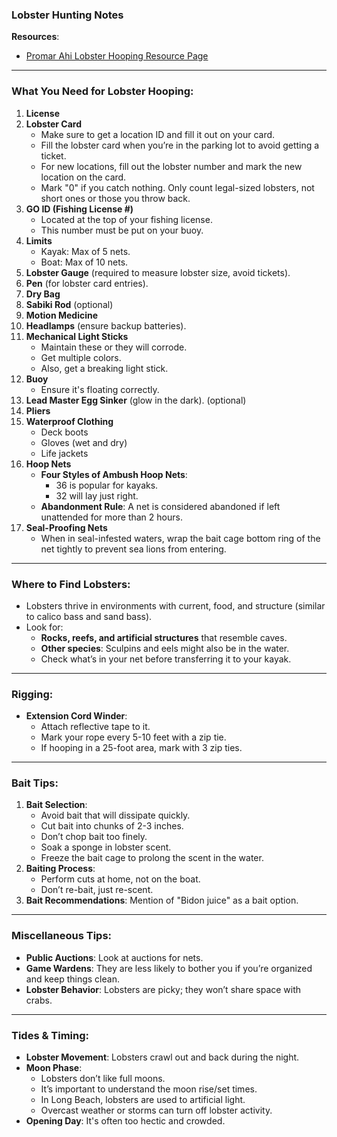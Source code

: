 ### Lobster Hunting Notes

**Resources**:  
- [Promar Ahi Lobster Hooping Resource Page](https://promarahi.com/pages/hooping)

---

### What You Need for Lobster Hooping:

1. **License**
2. **Lobster Card**
   - Make sure to get a location ID and fill it out on your card.
   - Fill the lobster card when you’re in the parking lot to avoid getting a ticket.
   - For new locations, fill out the lobster number and mark the new location on the card.
   - Mark "0" if you catch nothing. Only count legal-sized lobsters, not short ones or those you throw back.
3. **GO ID (Fishing License #)**
   - Located at the top of your fishing license.
   - This number must be put on your buoy.
4. **Limits**
   - Kayak: Max of 5 nets.
   - Boat: Max of 10 nets.
5. **Lobster Gauge** (required to measure lobster size, avoid tickets).
6. **Pen** (for lobster card entries).
7. **Dry Bag**
8. **Sabiki Rod** (optional)
9. **Motion Medicine**
10. **Headlamps** (ensure backup batteries).
11. **Mechanical Light Sticks**
    - Maintain these or they will corrode.
    - Get multiple colors.
    - Also, get a breaking light stick.
12. **Buoy**
    - Ensure it's floating correctly.
13. **Lead Master Egg Sinker** (glow in the dark). (optional)
14. **Pliers**
15. **Waterproof Clothing**
    - Deck boots
    - Gloves (wet and dry)
    - Life jackets
16. **Hoop Nets**
    - **Four Styles of Ambush Hoop Nets**:
      - 36 is popular for kayaks.
      - 32 will lay just right.
    - **Abandonment Rule**: A net is considered abandoned if left unattended for more than 2 hours.
17. **Seal-Proofing Nets**
    - When in seal-infested waters, wrap the bait cage bottom ring of the net tightly to prevent sea lions from entering.

---

### Where to Find Lobsters:

- Lobsters thrive in environments with current, food, and structure (similar to calico bass and sand bass).
- Look for:
  - **Rocks, reefs, and artificial structures** that resemble caves.
  - **Other species**: Sculpins and eels might also be in the water.
  - Check what’s in your net before transferring it to your kayak.

---

### Rigging:

- **Extension Cord Winder**:
  - Attach reflective tape to it.
  - Mark your rope every 5-10 feet with a zip tie.
  - If hooping in a 25-foot area, mark with 3 zip ties.
  
---

### Bait Tips:

1. **Bait Selection**:
   - Avoid bait that will dissipate quickly.
   - Cut bait into chunks of 2-3 inches.
   - Don’t chop bait too finely.
   - Soak a sponge in lobster scent.
   - Freeze the bait cage to prolong the scent in the water.
2. **Baiting Process**:
   - Perform cuts at home, not on the boat.
   - Don’t re-bait, just re-scent.
3. **Bait Recommendations**: Mention of "Bidon juice" as a bait option.

---

### Miscellaneous Tips:

- **Public Auctions**: Look at auctions for nets.
- **Game Wardens**: They are less likely to bother you if you’re organized and keep things clean.
- **Lobster Behavior**: Lobsters are picky; they won’t share space with crabs.

---

### Tides & Timing:

- **Lobster Movement**: Lobsters crawl out and back during the night.
- **Moon Phase**:
   - Lobsters don’t like full moons.
   - It’s important to understand the moon rise/set times.
   - In Long Beach, lobsters are used to artificial light.
   - Overcast weather or storms can turn off lobster activity.
- **Opening Day**: It's often too hectic and crowded.
